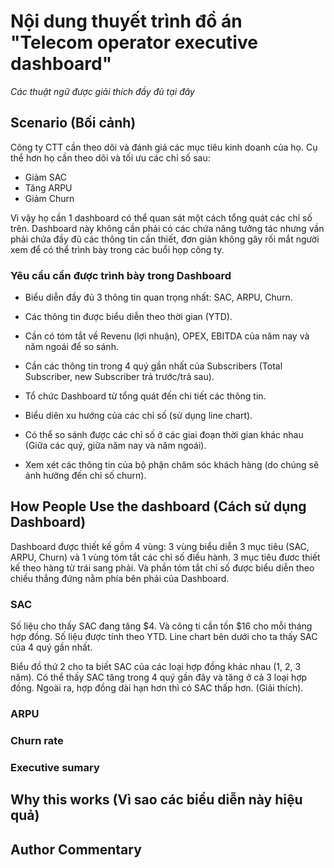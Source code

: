 # Nội dung thuyết trình đồ án "Telecom operator executive dashboard"

_Các thuật ngữ được giải thích đầy đủ tại đây_

## Scenario (Bối cảnh)

Công ty CTT cần theo dõi và đánh giá các mục tiêu kinh doanh của họ. Cụ thể hơn họ cần theo dõi và tối ưu các chỉ số sau:

- Giảm SAC
- Tăng ARPU
- Giảm Churn

Vì vậy họ cần 1 dashboard có thể quan sát một cách tổng quát các chỉ số trên. Dashboard này không cần phải có các chứa năng tưởng tác nhưng vần phải chứa đầy đủ các thông tin cần thiết, đơn giản không gây rối mắt người xem để có thể trình bày trong các buổi họp công ty.

### Yêu cầu cần được trình bày trong Dashboard

- Biểu diễn đầy đủ 3 thông tin quan trọng nhất: SAC, ARPU, Churn.

- Các thông tin được biểu diễn theo thời gian (YTD).
- Cần có tóm tắt về Revenu (lợi nhuận), OPEX, EBITDA của năm nay và năm ngoái để so sánh.
- Cần các thông tin trong 4 quý gần nhất của Subscribers (Total Subscriber, new Subscriber trả trước/trả sau).
- Tổ chức Dashboard từ tổng quát đến chi tiết các thông tin.
- Biểu diên xu hướng của các chỉ số (sử dụng line chart).
- Có thể so sánh được các chỉ số ở các giai đoạn thời gian khác nhau (Giữa các quý, giữa năm nay và năm ngoái).
- Xem xét các thông tin của bộ phận chăm sóc khách hàng (do chúng sẽ ảnh hưởng đến chỉ số churn).

## How People Use the dashboard (Cách sử dụng Dashboard)

Dashboard được thiết kế gồm 4 vùng: 3 vùng biểu diễn 3 mục tiêu (SAC, ARPU, Churn) và 1 vùng tóm tắt các chỉ số điều hành. 3 mục tiêu đươc thiết kế theo hàng từ trái sang phải. Và phần tóm tắt chỉ số được biểu diễn theo chiều thẳng đứng nằm phía bên phải của Dashboard.

### SAC

Số liệu cho thấy SAC đang tăng $4. Và công ti cần tốn $16 cho mỗi tháng hợp đồng. Số liệu được tính theo YTD. Line chart bên dưới cho ta thấy SAC của 4 quý gần nhất.

Biểu đồ thứ 2 cho ta biết SAC của các loại hợp đồng khác nhau (1, 2, 3 năm). Có thể thấy SAC tăng trong 4 quý gần đây và tăng ở cả 3 loại hợp đồng. Ngoài ra, hợp đồng dài hạn hơn thì có SAC thấp hơn. (Giải thích).

### ARPU

### Churn rate

### Executive sumary

## Why this works (Vì sao các biểu diễn này hiệu quả)

## Author Commentary
